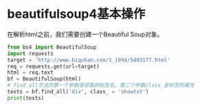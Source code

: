 # beautifulsoup4基本操作

在解析html之前，我们需要创建一个Beautiful Soup对象。

```python
from bs4 import BeautifulSoup
import requests
target = 'http://www.biqukan.com/1_1094/5403177.html'
req = requests.get(url=target)
html = req.text
bf = BeautifulSoup(html)
# find_all方法的第一个参数是获取的标签名，第二个参数class_是标签的属性
texts = bf.find_all('div', class_ = 'showtxt') 
print(texts)

```











